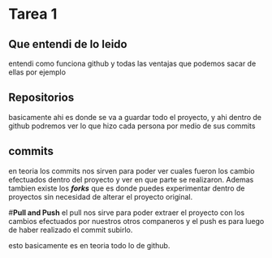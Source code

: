 # **Tarea 1**
## Que entendi de lo leido
entendi como funciona github y todas las ventajas que podemos sacar de ellas
por ejemplo
## **Repositorios**
basicamente ahi es donde se va a guardar todo el proyecto, y ahi dentro de github podremos ver lo que hizo cada persona por medio de sus commits
## **commits**
en teoria los commits nos sirven para poder ver cuales fueron los cambio efectuados dentro del proyecto y ver en que parte se realizaron.
Ademas tambien existe los ***forks*** que es donde puedes experimentar dentro de proyectos sin necesidad de alterar el proyecto original.

#**Pull and Push**
el pull nos sirve para poder extraer el proyecto con los cambios efectuados por nuestros otros companeros y el push es para luego de haber realizado el commit subirlo.

esto basicamente es en teoria todo lo de github.
